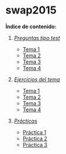 # swap2015

**Índice de contenido:**

1. *[Preguntas tipo test](Preguntas_Test)*
	* [Tema 1](Preguntas_Test/Tema1)
	* [Tema 2](Preguntas_Test/Tema2)
	* [Tema 3](Preguntas_Test/Tema3)
	* [Tema 4](Preguntas_Test/Tema4)

2. *[Ejercicios del tema](Ejercicios)*
	* [Tema 1](Ejercicios/Ejercicios_T1)
	* [Tema 2](Ejercicios/Ejercicios_T2)
	* [Tema 3](Ejercicios/Ejercicios_T3)
	* [Tema 4](Ejercicios/Ejercicios_T4)

3. *[Prácticas](Prácticas)*
	* [Práctica 1](Prácticas/Práctica1)
	* [Práctica 2](Prácticas/Práctica2)
	* [Práctica 3](Prácticas/Práctica3)


